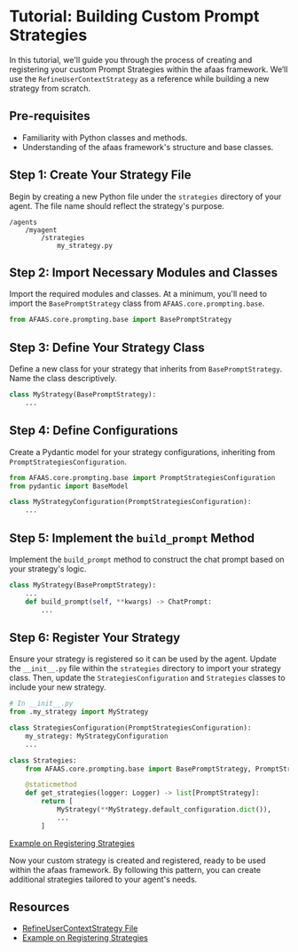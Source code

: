# Tutorial: Building Custom Prompt Strategies

In this tutorial, we'll guide you through the process of creating and registering your custom Prompt Strategies within the afaas framework. We’ll use the `RefineUserContextStrategy` as a reference while building a new strategy from scratch.

## Pre-requisites

- Familiarity with Python classes and methods.
- Understanding of the afaas framework's structure and base classes.

## Step 1: Create Your Strategy File

Begin by creating a new Python file under the `strategies` directory of your agent. The file name should reflect the strategy's purpose.

```tree
/agents
    /myagent
        /strategies
            my_strategy.py
```

## Step 2: Import Necessary Modules and Classes

Import the required modules and classes. At a minimum, you'll need to import the `BasePromptStrategy` class from `AFAAS.core.prompting.base`.

```python
from AFAAS.core.prompting.base import BasePromptStrategy
```

## Step 3: Define Your Strategy Class

Define a new class for your strategy that inherits from `BasePromptStrategy`. Name the class descriptively.

```python
class MyStrategy(BasePromptStrategy):
    ...
```

## Step 4: Define Configurations

Create a Pydantic model for your strategy configurations, inheriting from `PromptStrategiesConfiguration`.

```python
from AFAAS.core.prompting.base import PromptStrategiesConfiguration
from pydantic import BaseModel

class MyStrategyConfiguration(PromptStrategiesConfiguration):
    ...
```

## Step 5: Implement the `build_prompt` Method

Implement the `build_prompt` method to construct the chat prompt based on your strategy's logic.

```python
class MyStrategy(BasePromptStrategy):
    ...
    def build_prompt(self, **kwargs) -> ChatPrompt:
        ...
```

## Step 6: Register Your Strategy

Ensure your strategy is registered so it can be used by the agent. Update the `__init__.py` file within the `strategies` directory to import your strategy class. Then, update the `StrategiesConfiguration` and `Strategies` classes to include your new strategy.

```python
# In __init__.py
from .my_strategy import MyStrategy

class StrategiesConfiguration(PromptStrategiesConfiguration):
    my_strategy: MyStrategyConfiguration
    ...

class Strategies:
    from AFAAS.core.prompting.base import BasePromptStrategy, PromptStrategy

    @staticmethod
    def get_strategies(logger: Logger) -> list[PromptStrategy]:
        return [
            MyStrategy(**MyStrategy.default_configuration.dict()),
            ...
        ]
```

[Example on Registering Strategies](https://github.com/ph-ausseil/afaas/blob/first-agent-tutorial/autogpts/autogpt/autogpt/core/agents/simple/strategies/__init__.py)

Now your custom strategy is created and registered, ready to be used within the afaas framework. By following this pattern, you can create additional strategies tailored to your agent's needs.

## Resources

- [RefineUserContextStrategy File](https://raw.githubusercontent.com/ph-ausseil/afaas/first-agent-tutorial/autogpts/autogpt/autogpt/core/agents/usercontext/strategies/refine_user_context.py)
- [Example on Registering Strategies](https://github.com/ph-ausseil/afaas/blob/first-agent-tutorial/autogpts/autogpt/autogpt/core/agents/simple/strategies/__init__.py)
